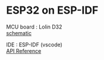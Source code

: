 # ESP32 on ESP-IDF

MCU board : Lolin D32  
[schematic](https://www.wemos.cc/en/latest/_static/files/sch_d32_v1.0.0.pdf)    

IDE : ESP-IDF (vscode)  
[API Reference](https://docs.espressif.com/projects/esp-idf/en/v4.3/esp32/api-reference/index.html)
